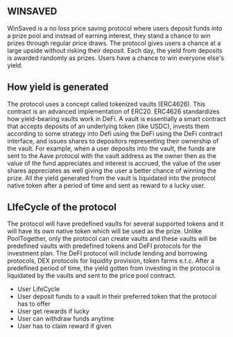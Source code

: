 ## WINSAVED

WinSaved is a no loss price saving protocol where users deposit funds into a prize pool and instead of earning interest, they stand a chance to win prizes through regular price draws. The protocol gives users a chance at a large upside without risking their deposit. Each day, the yield from deposits is awarded randomly as prizes. Users have a chance to win everyone else's yield.

## How yield is generated

The protocol uses a concept called tokenized vaults (ERC4626). This contract is an advanced implementation of ERC20. ERC4626 standardizes how yield-bearing vaults work in DeFi. A vault is essentially a smart contract that accepts deposits of an underlying token (like USDC), invests them according to some strategy into Defi using the DeFi using the DeFi contract interface, and issues shares to depositors representing their ownership of the vault. For example, when a user deposits into the vault, the funds are sent to the Aave protocol with the vault address as the owner then as the value of the fund appreciates and interest is accrued, the value of the user shares appreciates as well giving the user a better chance of winning the prize. All the yield generated from the vault is liquidated into the protocol native token after a period of time and sent as reward to a lucky user.


## LIfeCycle of the protocol

The protocol will have predefined vaults for several supported tokens and it will have its own native token which will be used as the prize. Unlike PoolTogether, only the protocol can create vaults and these vaults will be predefined vaults with predefined tokens and DeFI protocols for the investment plan. The DeFI protocol will include lending and borrowing protocols, DEX protocols for liquidity provision, token farms e.t.c.
After a predefined period of time, the yield gotten from investing in the protocol is liquidated by the vaults and sent to the price pool contract.

- User LifeCycle
- User deposit funds to a vault in their preferred token that the protocol has to offer
- User get rewards if lucky
- User can withdraw funds anytime
- User has to claim reward if given
